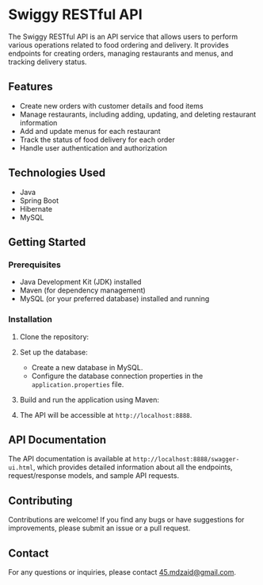 # Swiggy RESTful API

The Swiggy RESTful API is an API service that allows users to perform various operations related to food ordering and delivery. It provides endpoints for creating orders, managing restaurants and menus, and tracking delivery status.

## Features

- Create new orders with customer details and food items
- Manage restaurants, including adding, updating, and deleting restaurant information
- Add and update menus for each restaurant
- Track the status of food delivery for each order
- Handle user authentication and authorization

## Technologies Used

- Java
- Spring Boot
- Hibernate
- MySQL

## Getting Started

### Prerequisites

- Java Development Kit (JDK) installed
- Maven (for dependency management)
- MySQL (or your preferred database) installed and running

### Installation

1. Clone the repository:
2. Set up the database:
   - Create a new database in MySQL.
   - Configure the database connection properties in the `application.properties` file.

3. Build and run the application using Maven:
   
4. The API will be accessible at `http://localhost:8888`.

## API Documentation

The API documentation is available at `http://localhost:8888/swagger-ui.html`, which provides detailed information about all the endpoints, request/response models, and sample API requests.

## Contributing

Contributions are welcome! If you find any bugs or have suggestions for improvements, please submit an issue or a pull request.


## Contact

For any questions or inquiries, please contact [45.mdzaid@gmail.com](45.mdzaid@gmail.com).





